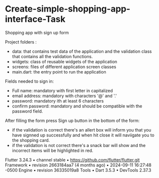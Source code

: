 # Create-simple-shopping-app-interface-Task
Shopping app with sign up form 

Project folders : 
   - data: that contains test data of the application and the validation class that contains all the validation functions.
   - widgets: class of reusable widgets of the application
   - screens: files of different application screen classes
   - main.dart: the entry point to run the application

Fields needed to sign in: 
   - Full name: mandatory with first letter in capitalized
   - email address: mandatory with characters '@' and '.'
   - password: mandatory ith at least 6 characters
   - confirm password: mandatory and should be compatible with the password field.

After filling the form press Sign up button in the bottom of the form: 
   - if the validation is correct there's an allert box will inform you that you have signned up successfully and when hit close it will naviigate you to the shopping card.
   - if the validation is not correct there's a snack bar will show and the incorrect items will be highlighted in red.

Flutter 3.24.3 • channel stable • https://github.com/flutter/flutter.git
Framework • revision 2663184aa7 (4 months ago) • 2024-09-11 16:27:48 -0500
Engine • revision 36335019a8
Tools • Dart 3.5.3 • DevTools 2.37.3
